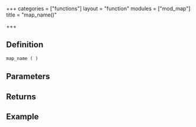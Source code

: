 +++
categories = ["functions"]
layout = "function"
modules = ["mod_map"]
title = "map_name()"

+++

## Definition

    map_name ( )

## Parameters

## Returns

## Example
